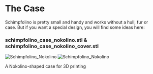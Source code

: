 # The Case

Schimpfolino is pretty small and handy and works without a hull, fur or case. But if you want a special design, you will find some ideas here:

### **schimpfolino_case_nokolino.stl** & **schimpfolino_case_nokolino_cover.stl**
![Schimpfolino_Nokolino](https://www.nikolairadke.de/schimpfolino/schimpfolino_case_nokolino.png) ![Schimpfolino_Nokolino](https://www.nikolairadke.de/schimpfolino/schimpfolino_case_nokolino_cover.png)  

A Nokolino-shaped case for 3D printing
